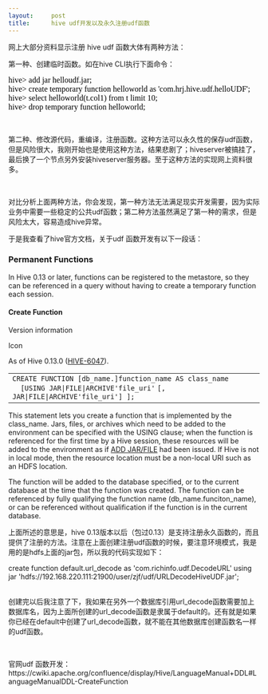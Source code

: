 ```yaml
---
layout:     post
title:      hive udf开发以及永久注册udf函数
---
```

<div id="article_content" class="article_content clearfix csdn-tracking-statistics" data-pid="blog" data-mod="popu_307" data-dsm="post">
								            <link rel="stylesheet" href="https://csdnimg.cn/release/phoenix/template/css/ck_htmledit_views-f76675cdea.css">
						<div class="htmledit_views" id="content_views">
                
<p>网上大部分资料显示注册 hive udf 函数大体有两种方法：</p>
<p>第一种、创建临时函数。如在hive CLI执行下面命令：</p>
<p></p>
<div>
<div align="left"><span style="font-family:'Times New Roman';color:#010101;"><span style="font-size:12pt;">hive&gt; add jar helloudf.jar;</span></span></div>
<div align="left"><span style="font-family:'Times New Roman';color:#010101;"><span style="font-size:12pt;">hive&gt; create temporary function helloworld as 'com.hrj.hive.udf.helloUDF';</span></span></div>
<div align="left"><span style="font-family:'Times New Roman';color:#010101;"><span style="font-size:12pt;">hive&gt; select helloworld(t.col1) from t limit 10;</span></span></div>
<div align="left"><span style="font-family:'Times New Roman';color:#010101;"><span style="font-size:12pt;">hive&gt; drop temporary function helloworld;</span></span></div>
</div>
<p></p>
<p><br></p>
<p>第二种、修改源代码，重编译，注册函数。这种方法可以永久性的保存udf函数，但是风险很大，我刚开始也是使用这种方法，结果悲剧了；hiveserver被搞挂了，最后换了一个节点另外安装hiveserver服务器。至于这种方法的实现网上资料很多。</p>
<p><br></p>
<p>对比分析上面两种方法，你会发现，第一种方法无法满足现实开发需要，因为实际业务中需要一些稳定的公共udf函数；第二种方法虽然满足了第一种的需求，但是风险太大，容易造成hive异常。</p>
<p>于是我查看了hive官方文档，关于udf 函数开发有以下一段话：</p>
<p></p>
<h3 id="LanguageManualDDL-PermanentFunctions">Permanent Functions</h3>
<p></p>
<p>In Hive 0.13 or later, functions can be registered to the metastore, so they can be referenced in a query without having to create a temporary function each session.</p>
<h4 id="LanguageManualDDL-CreateFunction">Create Function</h4>
<div class="aui-message hint shadowed information-macro">
<p class="title">Version information</p>
<span class="aui-icon icon-hint">Icon</span>
<div class="message-content">
<p>As of Hive 0.13.0 (<a href="https://issues.apache.org/jira/browse/HIVE-6047" rel="nofollow" class="external-link">HIVE-6047</a>).</p>
</div>
</div>
<div class="code panel pdl" style="border-width:1px;">
<div class="codeContent panelContent pdl">
<div>
<div id="highlighter_970842" class="syntaxhighlighter nogutter java">
<table border="0" cellpadding="0" cellspacing="0"><tbody><tr><td class="code">
<div title="Hint: double-click to select code">
<div class="line number1 index0 alt2"><code class="java plain">CREATE FUNCTION [db_name.]function_name AS class_name</code></div>
<div class="line number2 index1 alt1"><code class="java spaces">  </code><code class="java plain">[USING JAR|FILE|ARCHIVE</code><code class="java string">'file_uri'</code>
<code class="java plain">[, JAR|FILE|ARCHIVE</code><code class="java string">'file_uri'</code><code class="java plain">] ];</code></div>
</div>
</td>
</tr></tbody></table></div>
</div>
</div>
</div>
<p>This statement lets you create a function that is implemented by the class_name. Jars, files, or archives which need to be added to the environment can be specified with the USING clause; when the function is referenced for the first time by a Hive session,
 these resources will be added to the environment as if <a href="https://cwiki.apache.org/confluence/display/Hive/LanguageManual+Cli#LanguageManualCli-HiveResources" rel="nofollow">
ADD JAR/FILE</a> had been issued. If Hive is not in local mode, then the resource location must be a non-local URI such as an HDFS location.</p>
<p>The function will be added to the database specified, or to the current database at the time that the function was created. The function can be referenced by fully qualifying the function name (db_name.funciton_name), or can be referenced without qualification
 if the function is in the current database.</p>
<p>上面所述的意思是，hive 0.13版本以后（包过0.13）是支持注册永久函数的，而且提供了注册的方法。注意在上面创建注册udf函数的时候，要注意环境模式，我是用的是hdfs上面的jar包，所以我的代码实现如下：</p>
<p>create function default.url_decode as 'com.richinfo.udf.DecodeURL' using jar 'hdfs://192.168.220.111:21900/user/zjf/udf/URLDecodeHiveUDF.jar';<br><br></p>
<p>创建完以后我注意了下，我如果在另外一个数据库引用url_decode函数需要加上数据库名，因为上面所创建的url_decode函数是隶属于default的。还有就是如果你已经在default中创建了url_decode函数，就不能在其他数据库创建函数名一样的udf函数。<br></p>
<p><br></p>
<p>官网udf 函数开发：https://cwiki.apache.org/confluence/display/Hive/LanguageManual+DDL#LanguageManualDDL-CreateFunction<br></p>
<p><br></p>
            </div>
                </div>
